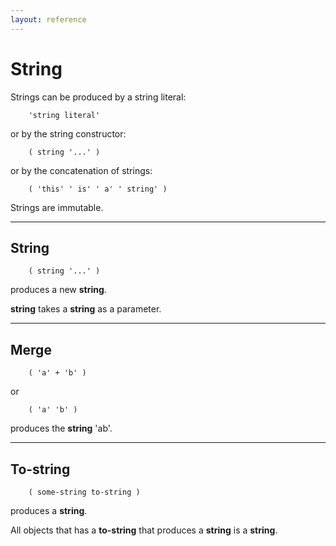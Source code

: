 ```yaml
---
layout: reference
---
```


String
======

Strings can be produced by a string literal:

        'string literal'

or by the string constructor:

        ( string '...' )

or by the concatenation of strings:

        ( 'this' ' is' ' a' ' string' )

Strings are immutable.

<hr>

String
------
        ( string '...' )

produces a new **string**.

**string** takes a **string** as a parameter.

<hr>

Merge
-----
        ( 'a' + 'b' )

or

        ( 'a' 'b' )

produces the **string** 'ab'.


<hr>

To-string
-----
        ( some-string to-string )

produces a **string**.

All objects that has a **to-string** that produces a **string** is a **string**.

